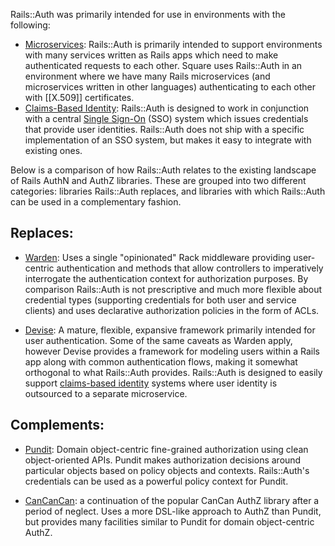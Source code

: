 Rails::Auth was primarily intended for use in environments with the following:

* [Microservices]: Rails::Auth is primarily intended to support environments with many services written as Rails apps which need to make authenticated requests to each other. Square uses Rails::Auth in an environment where we have many Rails microservices (and microservices written in other languages) authenticating to each other with [[X.509]] certificates.
* [Claims-Based Identity]: Rails::Auth is designed to work in conjunction with a central [Single Sign-On] (SSO) system which issues credentials that provide user identities. Rails::Auth does not ship with a specific implementation of an SSO system, but makes it easy to integrate with existing ones.

Below is a comparison of how Rails::Auth relates to the existing landscape of Rails AuthN and AuthZ libraries. These are grouped into two different categories: libraries Rails::Auth replaces, and libraries with which 
Rails::Auth can be used in a complementary fashion.

## Replaces:

* [Warden]: Uses a single "opinionated" Rack middleware providing user-centric authentication and methods that allow controllers to imperatively interrogate the authentication context for authorization purposes. By comparison Rails::Auth is not prescriptive and much more flexible about credential types (supporting credentials for both user and service clients) and uses declarative authorization policies in the form of ACLs.

* [Devise]: A mature, flexible, expansive framework primarily intended for user authentication. Some of the same caveats as Warden apply, however Devise provides a framework for modeling users within a Rails app along with common authentication flows, making it somewhat orthogonal to what Rails::Auth provides. Rails::Auth is designed to easily support [claims-based identity] systems where user identity is outsourced to a separate microservice.

## Complements:

* [Pundit]: Domain object-centric fine-grained authorization using clean object-oriented APIs. Pundit makes authorization decisions around particular objects based on policy objects and contexts. Rails::Auth's credentials can be used as a powerful policy context for Pundit.

* [CanCanCan]: a continuation of the popular CanCan AuthZ library after a period of neglect. Uses a more DSL-like approach to AuthZ than Pundit, but provides many facilities similar to Pundit for domain object-centric
  AuthZ.

[Warden]: https://github.com/hassox/warden/wiki
[Devise]: https://github.com/plataformatec/devise
[Pundit]: https://github.com/elabs/pundit
[CanCanCan]: https://github.com/CanCanCommunity/cancancan

[microservices]: http://martinfowler.com/articles/microservices.html
[claims-based identity]: https://en.wikipedia.org/wiki/Claims-based_identity
[single sign-on]: https://en.wikipedia.org/wiki/Single_sign-on